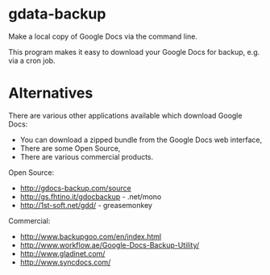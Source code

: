 gdata-backup
============
Make a local copy of Google Docs via the command line.

This program makes it easy to download your Google Docs for backup, e.g. via a cron job.

Alternatives
============

There are various other applications available which download Google Docs:

* You can download a zipped bundle from the Google Docs web interface,
* There are some Open Source,
* There are various commercial products.

Open Source:

* http://gdocs-backup.com/source
* http://gs.fhtino.it/gdocbackup - .net/mono
* http://1st-soft.net/gdd/ - greasemonkey

Commercial:

* http://www.backupgoo.com/en/index.html
* http://www.workflow.ae/Google-Docs-Backup-Utility/
* http://www.gladinet.com/
* http://www.syncdocs.com/

